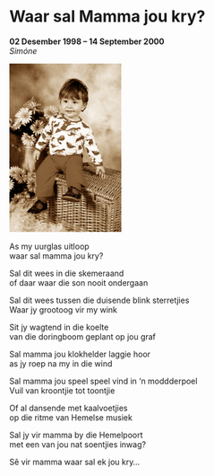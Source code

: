 # Waar sal Mamma jou kry?

**02 Desember 1998 – 14 September 2000**  
*Simóne*

![Nes sy was](./Nes-sy-was.jpg) 

As my uurglas uitloop  
waar sal mamma jou kry?

Sal dit wees in die skemeraand  
of daar waar die son nooit ondergaan

Sal dit wees tussen die duisende blink sterretjies  
Waar jy grootoog vir my wink

Sit jy wagtend in die koelte  
van die doringboom geplant op jou graf

Sal mamma jou klokhelder laggie hoor  
as jy roep na my in die wind

Sal mamma jou speel speel vind in ‘n moddderpoel  
Vuil van kroontjie tot toontjie

Of al dansende met kaalvoetjies  
op die ritme van Hemelse musiek

Sal jy vir mamma by die Hemelpoort  
met een van jou nat soentjies inwag?

Sê vir mamma waar sal ek jou kry…
